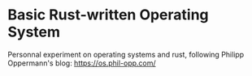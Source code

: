 # Basic Rust-written Operating System

Personnal experiment on operating systems and rust, following Philipp Oppermann's blog:
https://os.phil-opp.com/
